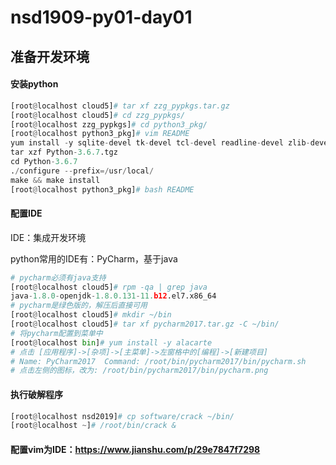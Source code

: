 # nsd1909-py01-day01

## 准备开发环境

#### 安装python

```python
[root@localhost cloud5]# tar xf zzg_pypkgs.tar.gz 
[root@localhost cloud5]# cd zzg_pypkgs/
[root@localhost zzg_pypkgs]# cd python3_pkg/
[root@localhost python3_pkg]# vim README 
yum install -y sqlite-devel tk-devel tcl-devel readline-devel zlib-devel gcc gcc-c++ openssl-devel libffi-devel
tar xzf Python-3.6.7.tgz
cd Python-3.6.7
./configure --prefix=/usr/local/
make && make install
[root@localhost python3_pkg]# bash README 
```

#### 配置IDE

IDE：集成开发环境

python常用的IDE有：PyCharm，基于java

```python
# pycharm必须有java支持
[root@localhost cloud5]# rpm -qa | grep java
java-1.8.0-openjdk-1.8.0.131-11.b12.el7.x86_64
# pycharm是绿色版的，解压后直接可用
[root@localhost cloud5]# mkdir ~/bin
[root@localhost cloud5]# tar xf pycharm2017.tar.gz -C ~/bin/
# 将pycharm配置到菜单中
[root@localhost bin]# yum install -y alacarte
# 点击 [应用程序]->[杂项]->[主菜单]->左窗格中的[编程]->[新建项目]
# Name: PyCharm2017  Command: /root/bin/pycharm2017/bin/pycharm.sh
# 点击左侧的图标，改为: /root/bin/pycharm2017/bin/pycharm.png
```

#### 执行破解程序

```python
[root@localhost nsd2019]# cp software/crack ~/bin/
[root@localhost ~]# /root/bin/crack &
```

#### 配置vim为IDE：https://www.jianshu.com/p/29e7847f7298








